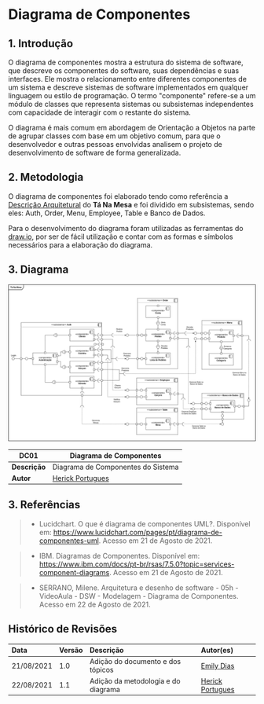 # Diagrama de Componentes

## 1. Introdução

O diagrama de componentes mostra a estrutura do sistema de software, que descreve os componentes do software, suas dependências e suas interfaces. Ele mostra o relacionamento entre diferentes componentes de um sistema e descreve sistemas de software implementados em qualquer linguagem ou estilo de programação. O termo "componente" refere-se a um módulo de classes que representa sistemas ou subsistemas independentes com capacidade de interagir com o restante do sistema.

O diagrama é mais comum em abordagem de Orientação a Objetos na parte de agrupar classes com base em um objetivo comum, para que o desenvolvedor e outras pessoas envolvidas analisem o projeto de desenvolvimento de software de forma generalizada.

## 2. Metodologia

O diagrama de componentes foi elaborado tendo como referência a [Descrição Arquitetural](../extras/arquitetura.md) do **Tá Na Mesa** e foi dividido em subsistemas, sendo eles: Auth, Order, Menu, Employee, Table e Banco de Dados.

Para o desenvolvimento do diagrama foram utilizadas as ferramentas do [draw.io](https://app.diagrams.net), por ser de fácil utilização e contar com as formas e símbolos necessários para a elaboração do diagrama.

## 3. Diagrama

[![DC01](../../assets/img/seminario2/diagrama-componentes/DiagramaComponentes.png)](../../assets/img/seminario2/diagrama-componentes/DiagramaComponentes.png)

| **DC01**     | **Diagrama de Componentes**                        |
| ------------- | -------------------------------------------       |
| **Descrição** | Diagrama de Componentes do Sistema                |
| **Autor**     | [Herick Portugues](https://github.com/herickport) |

## 3. Referências

> - Lucidchart. O que é diagrama de componentes UML?. Disponível em: <https://www.lucidchart.com/pages/pt/diagrama-de-componentes-uml>. Acesso em 21 de Agosto de 2021.

> - IBM. Diagramas de Componentes. Disponível em: <https://www.ibm.com/docs/pt-br/rsas/7.5.0?topic=services-component-diagrams>. Acesso em 21 de Agosto de 2021.

> - SERRANO, Milene. Arquitetura e desenho de software - 05h - VideoAula - DSW - Modelagem - Diagrama de Componentes. Acesso em 22 de Agosto de 2021.

## Histórico de Revisões

| Data       | Versão | Descrição                         | Autor(es)                                 |
| :--------- | :----- | :-------------------------------- | :---------------------------------------- |
| 21/08/2021 | 1.0    | Adição do documento e dos tópicos | [Emily Dias](https://github.com/emysdias) |
| 22/08/2021 | 1.1    | Adição da metodologia e do diagrama | [Herick Portugues](https://github.com/herickport) |
